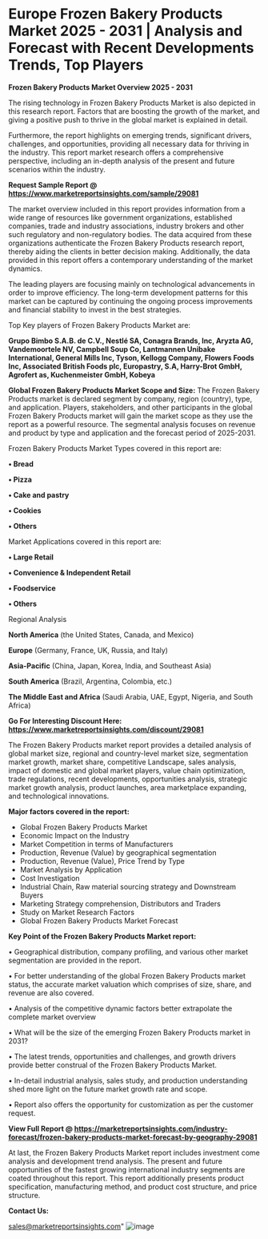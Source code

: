# Europe Frozen Bakery Products Market 2025 - 2031 | Analysis and Forecast with Recent Developments Trends, Top Players

<Strong> Frozen Bakery Products Market Overview 2025 - 2031</strong>

The rising technology in Frozen Bakery Products Market is also depicted in this research report. Factors that are boosting the growth of the market, and giving a positive push to thrive in the global market is explained in detail.

Furthermore, the report highlights on emerging trends, significant drivers, challenges, and opportunities, providing all necessary data for thriving in the industry. This report market research offers a comprehensive perspective, including an in-depth analysis of the present and future scenarios within the industry.

<strong>Request Sample Report @ <a href=https://www.marketreportsinsights.com/sample/29081>https://www.marketreportsinsights.com/sample/29081</a></strong>

The market overview included in this report provides information from a wide range of resources like government organizations, established companies, trade and industry associations, industry brokers and other such regulatory and non-regulatory bodies. The data acquired from these organizations authenticate the Frozen Bakery Products research report, thereby aiding the clients in better decision making. Additionally, the data provided in this report offers a contemporary understanding of the market dynamics.

The leading players are focusing mainly on technological advancements in order to improve efficiency. The long-term development patterns for this market can be captured by continuing the ongoing process improvements and financial stability to invest in the best strategies.

Top Key players of Frozen Bakery Products Market are:

<strong>Grupo Bimbo S.A.B. de C.V., Nestlé SA, Conagra Brands, Inc, Aryzta AG, Vandemoortele NV, Campbell Soup Co, Lantmannen Unibake International, General Mills Inc, Tyson, Kellogg Company, Flowers Foods Inc, Associated British Foods plc, Europastry, S.A, Harry-Brot GmbH, Agrofert as, Kuchenmeister GmbH, Kobeya</strong>

<strong><b>Global Frozen Bakery Products Market Scope and Size:</b></strong>
The Frozen Bakery Products market is declared segment by company, region (country), type, and application. Players, stakeholders, and other participants in the global Frozen Bakery Products market will gain the market scope as they use the report as a powerful resource. The segmental analysis focuses on revenue and product by type and application and the forecast period of 2025-2031.

Frozen Bakery Products Market Types covered in this report are:

<strong>• Bread

• Pizza

• Cake and pastry

• Cookies

• Others</strong>

Market Applications covered in this report are:

<strong>• Large Retail

• Convenience & Independent Retail

• Foodservice

• Others</strong> 

Regional Analysis

<strong>North America</strong> (the United States, Canada, and Mexico)

<strong>Europe</strong> (Germany, France, UK, Russia, and Italy)

<strong>Asia-Pacific</strong> (China, Japan, Korea, India, and Southeast Asia)

<strong>South America</strong> (Brazil, Argentina, Colombia, etc.)

<strong>The Middle East and Africa</strong> (Saudi Arabia, UAE, Egypt, Nigeria, and South Africa)

<strong>Go For Interesting Discount Here: <a href=https://www.marketreportsinsights.com/discount/29081>https://www.marketreportsinsights.com/discount/29081</a></strong>

The Frozen Bakery Products market report provides a detailed analysis of global market size, regional and country-level market size, segmentation market growth, market share, competitive Landscape, sales analysis, impact of domestic and global market players, value chain optimization, trade regulations, recent developments, opportunities analysis, strategic market growth analysis, product launches, area marketplace expanding, and technological innovations.

<strong><b>Major factors covered in the report:</b></strong>
<ul>
  <li>Global Frozen Bakery Products Market </li>
  <li>Economic Impact on the Industry</li>
  <li>Market Competition in terms of Manufacturers</li>
  <li>Production, Revenue (Value) by geographical segmentation</li>
  <li>Production, Revenue (Value), Price Trend by Type</li>
  <li>Market Analysis by Application</li>
  <li>Cost Investigation</li>
  <li>Industrial Chain, Raw material sourcing strategy and Downstream Buyers</li>
  <li>Marketing Strategy comprehension, Distributors and Traders</li>
  <li>Study on Market Research Factors</li>
  <li>Global Frozen Bakery Products Market Forecast</li>
</ul>

<strong><b>Key Point of the Frozen Bakery Products Market report:</b></strong>

• Geographical distribution, company profiling, and various other market segmentation are provided in the report.

• For better understanding of the global Frozen Bakery Products market status, the accurate market valuation which comprises of size, share, and revenue are also covered.

• Analysis of the competitive dynamic factors better extrapolate the complete market overview

• What will be the size of the emerging Frozen Bakery Products market in 2031?

• The latest trends, opportunities and challenges, and growth drivers provide better construal of the Frozen Bakery Products Market.

• In-detail industrial analysis, sales study, and production understanding shed more light on the future market growth rate and scope.

• Report also offers the opportunity for customization as per the customer request.

<strong><b>View Full Report @ <a href=https://marketreportsinsights.com/industry-forecast/frozen-bakery-products-market-forecast-by-geography-29081>https://marketreportsinsights.com/industry-forecast/frozen-bakery-products-market-forecast-by-geography-29081</a></b></strong>


At last, the Frozen Bakery Products Market report includes investment come analysis and development trend analysis. The present and future opportunities of the fastest growing international industry segments are coated throughout this report. This report additionally presents product specification, manufacturing method, and product cost structure, and price structure.

<strong>Contact Us:</strong>

sales@marketreportsinsights.com"
![image](https://github.com/user-attachments/assets/3f5742b1-c063-424e-80c7-9a8c7fcfef8c)
